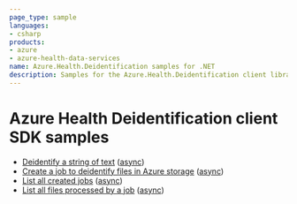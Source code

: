 ```yaml
---
page_type: sample
languages:
- csharp
products:
- azure
- azure-health-data-services
name: Azure.Health.Deidentification samples for .NET
description: Samples for the Azure.Health.Deidentification client library
---
```


# Azure Health Deidentification client SDK samples

 - [Deidentify a string of text](https://github.com/Azure/azure-sdk-for-net/blob/main/sdk/healthdataaiservices/Azure.Health.Deidentification/samples/Sample1_HelloWorld.md) ([async](https://github.com/Azure/azure-sdk-for-net/blob/main/sdk/healthdataaiservices/Azure.Health.Deidentification/samples/Sample1_HelloWorldAsync.md))
 - [Create a job to deidentify files in Azure storage](https://github.com/Azure/azure-sdk-for-net/blob/main/sdk/healthdataaiservices/Azure.Health.Deidentification/samples/Sample2_CreateJob.md) ([async](https://github.com/Azure/azure-sdk-for-net/blob/main/sdk/healthdataaiservices/Azure.Health.Deidentification/samples/Sample2_CreateJobAsync.md))
 - [List all created jobs](https://github.com/Azure/azure-sdk-for-net/blob/main/sdk/healthdataaiservices/Azure.Health.Deidentification/samples/Sample3_ListJobs.md) ([async](https://github.com/Azure/azure-sdk-for-net/blob/main/sdk/healthdataaiservices/Azure.Health.Deidentification/samples/Sample3_ListJobsAsync.md))
 - [List all files processed by a job](https://github.com/Azure/azure-sdk-for-net/blob/main/sdk/healthdataaiservices/Azure.Health.Deidentification/samples/Sample4_ListCompletedFiles.md) ([async](https://github.com/Azure/azure-sdk-for-net/blob/main/sdk/healthdataaiservices/Azure.Health.Deidentification/samples/Sample4_ListCompletedFilesAsync.md))
